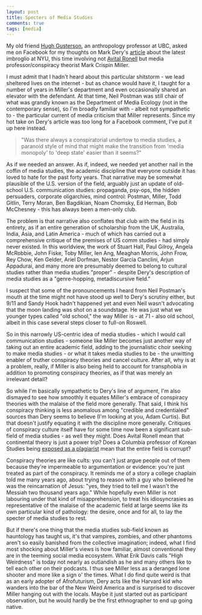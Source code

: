 ```yaml
---
layout: post
title: Specters of Media Studies
comments: true
tags: [media]
---
```


My old friend [Hugh Gusterson](https://anth.ubc.ca/profile/hugh-gusterson/), an  anthropology professor at UBC, asked me on Facebook for my thoughts on Mark Dery's  [article](https://www.chronicle.com/article/the-professor-of-paranoia?utm_source=Iterable&utm_medium=email&utm_campaign=campaign_2350474_nl_Academe-Today_date_20210518&cid=at&source=&sourceId=&fbclid=IwAR0Rr9PT0KZu608wBgdNmXrmHsOg97GH7ngECXjsE0svXo8-0_spds6y-Qw) about the latest imbroglio at NYU, this time involving not [Avital Ronell](https://www.chronicle.com/article/i-worked-with-avital-ronell-i-believe-her-accuser/) but media professor/conspiracy theorist Mark Crispin Miller. 

I must admit that I hadn't heard about this particular shitstorm - we lead sheltered lives on the internet - but as chance would have it, I taught for a number of years in Miller's department and even occasionally shared an elevator with the defendant. At that time, Neil Postman was still chair of what was grandly known as the Department of Media Ecology (not in the contemporary sense), so I'm broadly familiar with - albeit not sympathetic to - the particular current of media criticism that Miller represents. Since my hot take on Dery's article was too long for a Facebook comment, I've put it up here instead.

>"Was there always a conspiratorial undertow to media studies, a paranoid style of mind that might make the transition from 'media monopoly' to 'deep state' easier than it seems?" 

As if we needed an answer. As if, indeed, we needed yet another nail in the coffin of media studies, the academic discipline that everyone outside it has loved to hate for the past forty years. That narrative may be somewhat plausible of the U.S. version of the field, arguably just an update of old-school U.S. communication studies: propaganda, psy-ops, the hidden persuaders, corporate oligarchies, mind control: Postman, Miller, Todd Gitlin, Terry Moran, Ben Bagdikian, Noam Chomsky, Ed Herman, Bob McChesney - this has always been a men-only club.

The problem is that narrative also conflates that club with the field in its entirety, as if an entire generation of scholarship from the UK, Australia, India, Asia, and Latin America - much of which has carried out a comprehensive critique of the premises of US comm studies - had simply never existed. In this worldview, the work of Stuart Hall, Paul Gilroy, Angela McRobbie, John Fiske, Toby Miller, Ien Ang, Meaghan Morris, John Frow, Rey Chow, Ken Gelder, Ariel Dorfman, Nestor García Canclini, Arjun Appadurai, and many more are presumably deemed to belong to cultural studies rather than media studies "proper" - despite Dery's description of media studies as a "genre-hopping, metadiscursive field." 

I suspect that some of the pronouncements I heard from Neil Postman's mouth at the time might not have stood up well to Dery's scrutiny either, but 9/11 and Sandy Hook hadn't happened yet and even Neil wasn't advocating that the moon landing was shot on a soundstage. He was just what we younger types called "old school," the way Miller is - at 71 -  also old school, albeit in this case several steps closer to full-on Roswell.

So in this narrowly US-centric idea of media studies - which I would call communication studies - someone like Miller becomes just another way of taking out an entire academic field, adding to the journalistic choir seeking to make media studies - or what it takes media studies to be - the unwitting enabler of truther conspiracy theories and cancel culture. After all, why is at a problem, really, if Miller is also being held to account for transphobia in addition to promoting conspiracy theories, as if that was merely an irrelevant detail? 

So while I'm basically sympathetic to Dery's line of argument, I'm also dismayed to see how smoothly it equates Miller's embrace of conspiracy theories with the malaise of the field more generally. That said, I think his conspiracy thinking is less anomalous among "credible and credentialed" sources than Dery seems to believe (I'm looking at you, Adam Curtis). But that doesn't justify equating it with the discipline more generally. Critiques of conspiracy culture itself have for some time now been a significant sub-field of media studies - as well they might. Does Avital Ronell mean that continental theory is just a power trip? Does a Columbia professor of Korean Studies being [exposed as a plagiarist](http://sthelepress.com/index.php/2016/09/13/revoking-a-recommendation-b-r-myers/)  mean that the entire field is corrupt?

Conspiracy theories are like cults: you can't just argue people out of them because they're impermeable to argumentation or evidence: you're just treated as part of the conspiracy. It reminds me of a story a college chaplain told me many years ago, about trying to reason with a guy who believed he was the reincarnation of Jesus: "yes, they tried to tell me I wasn't the Messiah two thousand years ago." While hopefully even Miller is not labouring under that kind of misapprehension, to treat his idiosyncrasies as representative of the malaise of the academic field at large seems like its own particular kind of pathology: the desire, once and for all, to lay the specter of media studies to rest. 

But if there's one thing that the media studies sub-field known as hauntology has taught us, it's that vampires, zombies, and other phantoms aren't so easily banished  from the collective imagination; indeed, what I find most shocking about Miller's views is  how familiar, almost conventional they are in the teeming social media ecosystem. What Erik Davis calls "High Weirdness" is today not nearly as outlandish as he and many others like to tell each other on their podcasts. I thus see Miller less as a deranged lone shooter and more like a sign o' the times. What I do find quite weird is that as an early adopter of Afrofuturism, Dery acts like the Harvard kid who wanders into the bar of the New Weird America and is surprised to discover Miller hanging out with the locals. Maybe it just started out as participant observation, but he would hardly be the first ethnographer to end up going native.